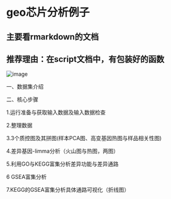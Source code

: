 # geo芯片分析例子
## 主要看rmarkdown的文档
## 推荐理由：在script文档中，有包装好的函数
![image](https://user-images.githubusercontent.com/78598588/188075375-e9fdaf92-f81a-492a-a6ea-d4eb7ead5fbb.png)

一、数据集介绍

二、核心步骤

1.运行准备与获取输入数据及输入数据检查

2.整理数据

3.3个质控图及其拼图(样本PCA图、高变基因热图与样品相关性图)

4.差异基因-limma分析（火山图与热图，两图）

5.利用GO与KEGG富集分析差异功能与差异通路

6 GSEA富集分析

7.KEGG的GSEA富集分析具体通路可视化（折线图）
